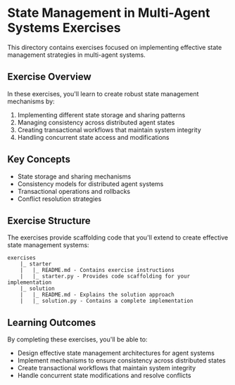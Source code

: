 # State Management in Multi-Agent Systems Exercises

This directory contains exercises focused on implementing effective state management strategies in multi-agent systems.

## Exercise Overview

In these exercises, you'll learn to create robust state management mechanisms by:

1. Implementing different state storage and sharing patterns
2. Managing consistency across distributed agent states
3. Creating transactional workflows that maintain system integrity
4. Handling concurrent state access and modifications

## Key Concepts

- State storage and sharing mechanisms
- Consistency models for distributed agent systems
- Transactional operations and rollbacks
- Conflict resolution strategies

## Exercise Structure

The exercises provide scaffolding code that you'll extend to create effective state management systems:

```
exercises
    |_ starter
    |   |_ README.md - Contains exercise instructions
    |   |_ starter.py - Provides code scaffolding for your implementation
    |_ solution
    |   |_ README.md - Explains the solution approach
    |   |_ solution.py - Contains a complete implementation
```

## Learning Outcomes

By completing these exercises, you'll be able to:
- Design effective state management architectures for agent systems
- Implement mechanisms to ensure consistency across distributed states
- Create transactional workflows that maintain system integrity
- Handle concurrent state modifications and resolve conflicts
